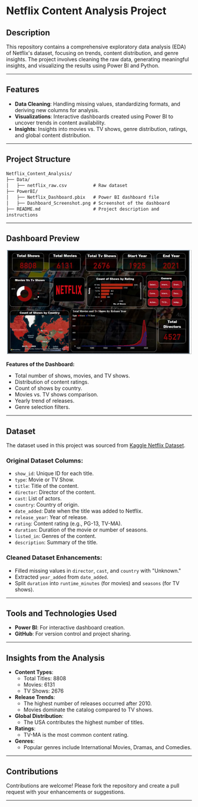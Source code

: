 # Netflix Content Analysis Project

## Description
This repository contains a comprehensive exploratory data analysis (EDA) of Netflix's dataset, focusing on trends, content distribution, and genre insights. The project involves cleaning the raw data, generating meaningful insights, and visualizing the results using Power BI and Python.

---

## Features
- **Data Cleaning**: Handling missing values, standardizing formats, and deriving new columns for analysis.
- **Visualizations**: Interactive dashboards created using Power BI to uncover trends in content availability.
- **Insights**: Insights into movies vs. TV shows, genre distribution, ratings, and global content distribution.

---

## Project Structure
```
Netflix_Content_Analysis/
├── Data/
│   ├── netflix_raw.csv          # Raw dataset
├── PowerBI/
│   ├── Netflix_Dashboard.pbix   # Power BI dashboard file
│   ├── Dashboard_Screenshot.png # Screenshot of the dashboard
├── README.md                    # Project description and instructions

```

---

## Dashboard Preview

![Netflix Dashboard](PowerBI/Dashboard_Screenshot.jpeg)

**Features of the Dashboard:**
- Total number of shows, movies, and TV shows.
- Distribution of content ratings.
- Count of shows by country.
- Movies vs. TV shows comparison.
- Yearly trend of releases.
- Genre selection filters.

---

## Dataset

The dataset used in this project was sourced from [Kaggle Netflix Dataset](https://www.kaggle.com/shivamb/netflix-shows).

### Original Dataset Columns:
- `show_id`: Unique ID for each title.
- `type`: Movie or TV Show.
- `title`: Title of the content.
- `director`: Director of the content.
- `cast`: List of actors.
- `country`: Country of origin.
- `date_added`: Date when the title was added to Netflix.
- `release_year`: Year of release.
- `rating`: Content rating (e.g., PG-13, TV-MA).
- `duration`: Duration of the movie or number of seasons.
- `listed_in`: Genres of the content.
- `description`: Summary of the title.

### Cleaned Dataset Enhancements:
- Filled missing values in `director`, `cast`, and `country` with "Unknown."
- Extracted `year_added` from `date_added`.
- Split `duration` into `runtime_minutes` (for movies) and `seasons` (for TV shows).

---

## Tools and Technologies Used
- **Power BI**: For interactive dashboard creation.
- **GitHub**: For version control and project sharing.

---


## Insights from the Analysis
- **Content Types**:
  - Total Titles: 8808
  - Movies: 6131
  - TV Shows: 2676
- **Release Trends**:
  - The highest number of releases occurred after 2010.
  - Movies dominate the catalog compared to TV shows.
- **Global Distribution**:
  - The USA contributes the highest number of titles.
- **Ratings**:
  - TV-MA is the most common content rating.
- **Genres**:
  - Popular genres include International Movies, Dramas, and Comedies.

---

## Contributions
Contributions are welcome! Please fork the repository and create a pull request with your enhancements or suggestions.

---

